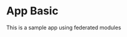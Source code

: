 <!-- This README file is going to be the one displayed on the Grafana.com website for your plugin -->

# App Basic

This is a sample app using federated modules
